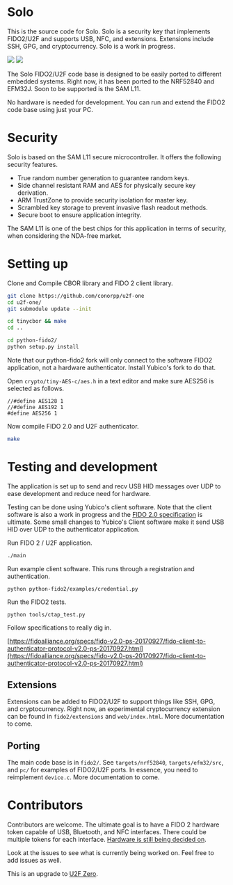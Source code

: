 # Solo

This is the source code for Solo.  Solo is a security key that implements FIDO2/U2F and supports USB, NFC, and extensions.  Extensions
include SSH, GPG, and cryptocurrency.  Solo is a work in progress.

![](https://i.imgur.com/O7qPR3o.png)
![](https://i.imgur.com/vwFbsQW.png?1)

The Solo FIDO2/U2F code base is designed to be easily ported to different embedded systems.
Right now, it has been ported to the NRF52840 and EFM32J.  Soon to be supported is the SAM L11.

No hardware is needed for development.  You can run and extend the FIDO2 code base
using just your PC.

# Security

Solo is based on the SAM L11 secure microcontroller.  It offers the following security features.

- True random number generation to guarantee random keys.
- Side channel resistant RAM and AES for physically secure key derivation.
- ARM TrustZone to provide security isolation for master key.
- Scrambled key storage to prevent invasive flash readout methods.
- Secure boot to ensure application integrity.

The SAM L11 is one of the best chips for this application in terms of security,
when considering the NDA-free market.


# Setting up

Clone and Compile CBOR library and FIDO 2 client library.

```bash
git clone https://github.com/conorpp/u2f-one
cd u2f-one/
git submodule update --init

cd tinycbor && make
cd ..

cd python-fido2/
python setup.py install

```

Note that our python-fido2 fork will only connect to the software FIDO2 application,
not a hardware authenticator.  Install Yubico's fork to do that.


Open `crypto/tiny-AES-c/aes.h` in a text editor and make sure AES256 is selected as follows.

```
//#define AES128 1
//#define AES192 1
#define AES256 1
```

Now compile FIDO 2.0 and U2F authenticator.

```bash
make
```

# Testing and development

The application is set up to send and recv USB HID messages over UDP to ease
development and reduce need for hardware.

Testing can be done using Yubico's client software.  Note that the client
software is also a work in progress and the [FIDO 2.0
specification](https://fidoalliance.org/specs/fido-v2.0-ps-20170927/fido-client-to-authenticator-protocol-v2.0-ps-20170927.html)
is ultimate.  Some small changes to Yubico's Client software make it send
USB HID over UDP to the authenticator application.

Run FIDO 2 / U2F application.

```bash
./main
```

Run example client software.  This runs through a registration and authentication.

```
python python-fido2/examples/credential.py
```

Run the FIDO2 tests.

```
python tools/ctap_test.py
```

Follow specifications to really dig in.

[https://fidoalliance.org/specs/fido-v2.0-ps-20170927/fido-client-to-authenticator-protocol-v2.0-ps-20170927.html](https://fidoalliance.org/specs/fido-v2.0-ps-20170927/fido-client-to-authenticator-protocol-v2.0-ps-20170927.html)

## Extensions

Extensions can be added to FIDO2/U2F to support things like SSH, GPG, and cryptocurrency.
Right now, an experimental cryptocurrency extension can be found in `fido2/extensions` and `web/index.html`.
More documentation to come.

## Porting

The main code base is in `fido2/`.  See `targets/nrf52840`, `targets/efm32/src`, and `pc/`
for examples of FIDO2/U2F ports.  In essence, you need to reimplement `device.c`.
More documentation to come.

# Contributors

Contributors are welcome.  The ultimate goal is to have a FIDO 2 hardware token
capable of USB, Bluetooth, and NFC interfaces.  There could be multiple tokens
for each interface.  [Hardware is still being decided
    on](https://github.com/conorpp/u2f-zero/issues/76).
    
Look at the issues to see what is currently being worked on.  Feel free to add issues as well.

This is an upgrade to [U2F
Zero](https://github.com/conorpp/u2f-zero).







